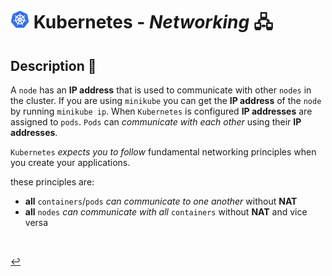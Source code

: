 # <img src="../../00-resources/img/k8s.png" width="30px"> **Kubernetes** - ***Networking*** 🖧


## **Description** 👀

A `node` has an **IP address** that is used to communicate with other `nodes` in the cluster. If you are using `minikube` you can get the **IP address** of the `node` by running ```minikube ip```. When `Kubernetes` is configured **IP addresses** are assigned to `pods`. `Pods` can *communicate with each other* using their **IP addresses**.
  
`Kubernetes` *expects you to follow* fundamental networking principles when you create your applications.  

these principles are:

* **all** `containers`/`pods` *can communicate to one another* without **NAT**
* **all** `nodes` *can communicate with all* `containers` without **NAT** and vice versa
  
<br>


[↩️](../README.md)
